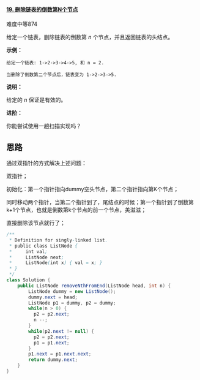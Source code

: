 #### [19. 删除链表的倒数第N个节点](https://leetcode-cn.com/problems/remove-nth-node-from-end-of-list/)

难度中等874

给定一个链表，删除链表的倒数第 *n* 个节点，并且返回链表的头结点。

**示例：**

```
给定一个链表: 1->2->3->4->5, 和 n = 2.

当删除了倒数第二个节点后，链表变为 1->2->3->5.
```

**说明：**

给定的 *n* 保证是有效的。

**进阶：**

你能尝试使用一趟扫描实现吗？



## 思路

通过双指针的方式解决上述问题：

双指针；

初始化：第一个指针指向dummy空头节点，第二个指针指向第K个节点；

同时移动两个指针，当第二个指针到了，尾结点的时候；第一个指针到了倒数第k+1个节点，也就是倒数第k个节点的前一个节点，美滋滋；

直接删除该节点就行了；

```java
/**
 * Definition for singly-linked list.
 * public class ListNode {
 *     int val;
 *     ListNode next;
 *     ListNode(int x) { val = x; }
 * }
 */
class Solution {
    public ListNode removeNthFromEnd(ListNode head, int n) {
        ListNode dummy = new ListNode();
        dummy.next = head;
        ListNode p1 = dummy, p2 = dummy;
        while(n > 0) {
          p2 = p2.next;
          n --;
        }
        while(p2.next != null) {
          p2 = p2.next;
          p1 = p1.next;   
        }
        p1.next = p1.next.next;
        return dummy.next;
    }
}
```

